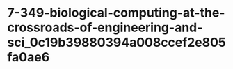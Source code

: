 # 7-349-biological-computing-at-the-crossroads-of-engineering-and-sci_0c19b39880394a008ccef2e805fa0ae6